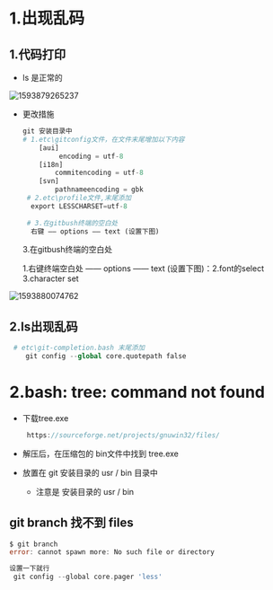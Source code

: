 # 1.出现乱码

## 1.代码打印

* ls 是正常的

![1593879265237](C:%5CUsers%5C11940%5CAppData%5CRoaming%5CTypora%5Ctypora-user-images%5C1593879265237.png)

* 更改措施

  ```python
  git 安装目录中
  # 1.etc\gitconfig文件，在文件末尾增加以下内容
      [aui]
           encoding = utf-8
      [i18n]
          commitencoding = utf-8
      [svn]
          pathnameencoding = gbk
   # 2.etc\profile文件,末尾添加 
  	export LESSCHARSET=utf-8
      
   # 3.在gitbush终端的空白处
  	右键 —— options —— text (设置下图)
  ```

  3.在gitbush终端的空白处

  	1.右键终端空白处 —— options —— text (设置下图)：2.font的select 3.character set

  

![1593880074762](C:%5CUsers%5C11940%5CAppData%5CRoaming%5CTypora%5Ctypora-user-images%5C1593880074762.png)

## 2.ls出现乱码

```python
 # etc\git-completion.bash 末尾添加
    git config --global core.quotepath false
```



# 2.bash: tree: command not found

* 下载tree.exe

  ```go
   https://sourceforge.net/projects/gnuwin32/files/ 
  ```

* 解压后，在压缩包的 bin文件中找到 tree.exe

* 放置在 git 安装目录的 usr / bin 目录中

  * 注意是 安装目录的 usr / bin 



## git  branch 找不到 files

```go
$ git branch
error: cannot spawn more: No such file or directory

设置一下就行
 git config --global core.pager 'less'

```

